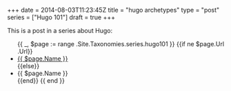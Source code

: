 +++
date = 2014-08-03T11:23:45Z
title = "hugo archetypes"
type = "post"
series = ["Hugo 101"]
draft = true
+++




This is a post in a series about Hugo:
<ul class="series">
  {{ _, $page := range .Site.Taxonomies.series.hugo101 }}
  {{if ne $page.Url .Url}}<li><a href="{{ $page.Url }}">{{ $page.Name }}</a></li>
  {{else}}<li>{{ $page.Name }}</li>
  {{end}}
  {{ end }}
</ul>